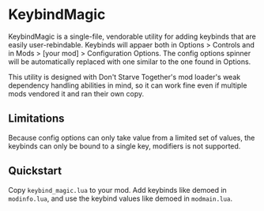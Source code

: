 # KeybindMagic

KeybindMagic is a single-file, vendorable utility for adding keybinds that are easily user-rebindable. Keybinds will appaer both in Options > Controls and in Mods > \[your mod\] > Configuration Options. The config options spinner will be automatically replaced with one similar to the one found in Options.

This utility is designed with Don't Starve Together's mod loader's weak dependency handling abilities in mind, so it can work fine even if multiple mods vendored it and ran their own copy.

## Limitations
Because config options can only take value from a limited set of values, the keybinds can only be bound to a single key, modifiers is not supported.

## Quickstart
Copy `keybind_magic.lua` to your mod. Add keybinds like demoed in `modinfo.lua`, and use the keybind values like demoed in `modmain.lua`.
